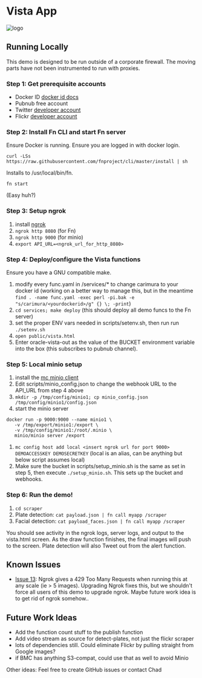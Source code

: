 # Vista App

![logo](https://drive.google.com/uc?export=view&id=0BzyYzhn6bht-Sm1VaFdKY2hKYXc)

## Running Locally

This demo is designed to be run outside of a corporate firewall.  The
moving parts have not been instrumented to run with proxies.

### Step 1: Get prerequisite accounts

- Docker ID [docker id docs](https://docs.docker.com/docker-id/)
- Pubnub free account
- Twitter [developer account](https://apps.twitter.com/)
- Flickr [developer account](https://www.flickr.com/services/apps/create/apply/)

### Step 2: Install Fn CLI and start Fn server

Ensure Docker is running.  Ensure you are logged in with docker login.

`curl -LSs https://raw.githubusercontent.com/fnproject/cli/master/install | sh`

Installs to /usr/local/bin/fn.

`fn start`

(Easy huh?)

### Step 3: Setup ngrok
1. install [ngrok](https://ngrok.com/)
1. `ngrok http 8080` (for Fn)
1. `ngrok http 9000` (for minio)
1. `export API_URL=<ngrok_url_for_http_8080>`


### Step 4: Deploy/configure the Vista functions
Ensure you have a GNU compatible make.

1. modify every func.yaml in /services/\* to change carimura to your docker id
   (working on a better way to manage this, but in the meantime `find . -name func.yaml -exec perl -pi.bak -e "s/carimura/<yourdockerid>/g" {} \; -print`)
1. `cd services; make deploy` (this should deploy all demo funcs to the Fn server) 
1. set the proper ENV vars needed in scripts/setenv.sh, then run run `./setenv.sh`
1. `open public/vista.html`
1. Enter oracle-vista-out as the value of the BUCKET environment variable into the box (this subscribes to pubnub channel).

### Step 5: Local minio setup
1. install the [mc minio client](https://github.com/minio/mc)
1. Edit scripts/minio_config.json to change the webhook URL to the API_URL from step 4 above
1. `mkdir -p /tmp/config/minio1; cp minio_config.json /tmp/config/minio1/config.json`
1. start the minio server 
```
docker run -p 9000:9000 --name minio1 \
   -v /tmp/export/minio1:/export \
   -v /tmp/config/minio1:/root/.minio \
   minio/minio server /export
```
1. `mc config host add local <insert ngrok url for port 9000> DEMOACCESSKEY DEMOSECRETKEY` (local is an alias, can be anything but below script assumes local)
1. Make sure the bucket in scripts/setup_minio.sh is the same as set in step 5, then execute `./setup_minio.sh`. This sets up the bucket and webhooks.

### Step 6: Run the demo!
1. `cd scraper`
1. Plate detection: `cat payload.json | fn call myapp /scraper`
1. Facial detection: `cat payload_faces.json | fn call myapp /scraper`

You should see activity in the ngrok logs, server logs, and output to the vista.html screen. As the draw function finishes, the final images will push to the screen. Plate detection will also Tweet out from the alert function.


## Known Issues

- [Issue 13](https://github.com/carimura/vista/issues/13):  Ngrok gives a 429 Too Many Requests when running this at any scale (ie > 5 images). Upgrading Ngrok fixes this, but we shouldn't force all users of this demo to upgrade ngrok. Maybe future work idea is to get rid of ngrok somehow..

## Future Work Ideas

- Add the function count stuff to the publish function
- Add video stream as source for detect-plates, not just the flickr scraper
- lots of dependencies still. Could eliminate Flickr by pulling straight from Google images?
- if BMC has anything S3-compat, could use that as well to avoid Minio

Other ideas: Feel free to create GitHub issues or contact Chad
